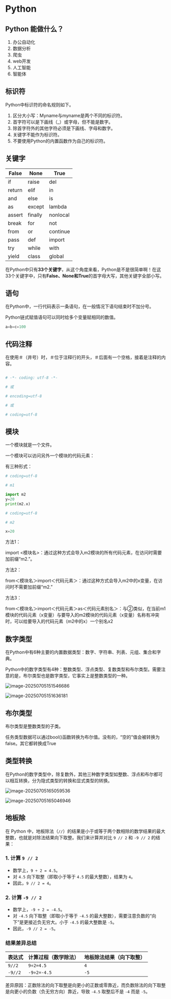 # Python

## Python 能做什么？

1. 办公自动化
2. 数据分析
3. 爬虫
4. web开发
5. 人工智能
6. 智能体

## 标识符

Python中标识符的命名规则如下。
1. 区分大小写：Myname与myname是两个不同的标识符。
2. 首字符可以是下画线（_）或字母，但不能是数字。
3. 除首字符外的其他字符必须是下画线、字母和数字。
4. 关键字不能作为标识符。
5. 不要使用Python的内置函数作为自己的标识符。

## 关键字

| False  | None    | True     |
| ------ | ------- | -------- |
| if     | raise   | del      |
| return | elif    | in       |
| and    | else    | is       |
| as     | except  | lambda   |
| assert | finally | nonlocal |
| break  | for     | not      |
| from   | or      | continue |
| pass   | def     | import   |
| try    | while   | with     |
| yield  | class   | global   |

在Python中只有**33个关键字**，从这个角度来看，Python是不是很简单啊！在这33个关键字中，只有**False、None和True**的首字母大写，其他关键字全部小写。  

## 语句

在Python中，一行代码表示一条语句，在一般情况下语句结束时不加分号。

Python链式赋值语句可以同时给多个变量赋相同的数值。

```python
a=b=c=100
```

## 代码注释

在使用＃（井号）时，＃位于注释行的开头，＃后面有一个空格，接着是注释的内容。

```python

# -*- coding: utf-8 -*-

# 或

# encoding=utf-8

# 或

# coding=utf-8
```

## 模块

一个模块就是一个文件。

一个模块可以访问另外一个模块的代码元素：

有三种形式：

``` python
# coding=utf-8

# m1

import m2
y=20
print(m2.x)
```

``` python
# coding=utf-8

# m2

x=20
```
方法1：

import <模块名>：通过这种方式会导入m2模块的所有代码元素，在访问时需要加前缀“m2.”。

方法2：

from＜模块名＞import＜代码元素＞：通过这种方式会导入m2中的x变量，在访问时不需要加前缀“m2.”

方法3：

from＜模块名＞import＜代码元素＞as＜代码元素别名＞：与②类似，在当前m1模块的代码元素（x变量）与要导入的m2模块的代码元素（x变量）名称有冲突时，可以给要导入的代码元素（m2中的x）一个别名x2

## 数字类型

在Python中有6种主要的内置数据类型：数字、字符串、列表、元组、集合和字典。

Python中的数字类型有4种：整数类型、浮点类型、复数类型和布尔类型。需要注意的是，布尔类型也是数字类型，它事实上是整数类型的一种。

![image-20250705151546686](./python.assets/image-20250705151546686.png)

![image-20250705151636181](./python.assets/image-20250705151636181.png)

## 布尔类型

布尔类型是整数类型的子类。

任务类型数据可以通过bool()函数转换为布尔值。没有的，“空的”值会被转换为false。其它都转换成True

## 类型转换

在Python的数字类型中，除复数外，其他三种数字类型如整数、浮点和布尔都可以相互转换，分为隐式类型的转换和显式类型的转换。

![image-20250705165059536](./python.assets/image-20250705165059536.png)

![image-20250705165046946](./python.assets/image-20250705165046946.png)


## 地板除

在 Python 中，地板除法（`//`）的结果是小于或等于两个数相除的数学结果的最大整数，也就是对除法结果向下取整。我们来计算并对比 `9 // 2` 和 `-9 // 2` 的结果：


### 1. 计算 `9 // 2`
- 数学上，`9 ÷ 2 = 4.5`。
- 对 `4.5` 向下取整（即取小于等于 `4.5` 的最大整数），结果为 `4`。
- 因此，`9 // 2 = 4`。


### 2. 计算 `-9 // 2`
- 数学上，`-9 ÷ 2 = -4.5`。
- 对 `-4.5` 向下取整（即取小于等于 `-4.5` 的最大整数），需要注意负数的“向下”是更接近负无穷大。小于 `-4.5` 的最大整数是 `-5`。
- 因此，`-9 // 2 = -5`。


### 结果差异总结
| 表达式 | 计算过程（数学除法） | 地板除法结果（向下取整） |
|--------|----------------------|--------------------------|
| `9//2` | `9÷2=4.5`            | `4`                      |
| `-9//2`| `-9÷2=-4.5`          | `-5`                     |

差异原因：正数除法的向下取整是向更小的正数或零靠近，而负数除法的向下取整是向更小的负数（负无穷方向）靠近，导致 `-4.5` 取整后不是 `-4` 而是 `-5`。